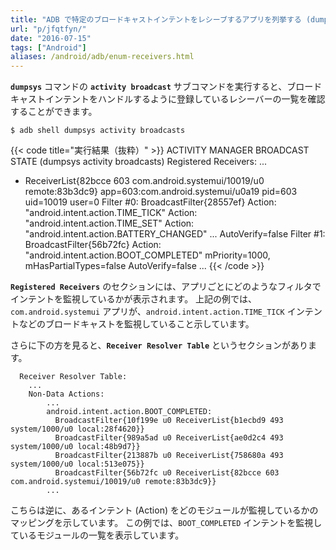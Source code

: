```yaml
---
title: "ADB で特定のブロードキャストインテントをレシーブするアプリを列挙する (dumpsys activity broadcasts)"
url: "p/jfqtfyn/"
date: "2016-07-15"
tags: ["Android"]
aliases: /android/adb/enum-receivers.html
---
```


__`dumpsys`__ コマンドの __`activity broadcast`__ サブコマンドを実行すると、ブロードキャストインテントをハンドルするように登録しているレシーバーの一覧を確認することができます。

```console
$ adb shell dumpsys activity broadcasts
```

{{< code title="実行結果（抜粋）" >}}
ACTIVITY MANAGER BROADCAST STATE (dumpsys activity broadcasts)
  Registered Receivers:
  ...
  * ReceiverList{82bcce 603 com.android.systemui/10019/u0 remote:83b3dc9}
    app=603:com.android.systemui/u0a19 pid=603 uid=10019 user=0
    Filter #0: BroadcastFilter{28557ef}
      Action: "android.intent.action.TIME_TICK"
      Action: "android.intent.action.TIME_SET"
      Action: "android.intent.action.BATTERY_CHANGED"
      ...
      AutoVerify=false
    Filter #1: BroadcastFilter{56b72fc}
      Action: "android.intent.action.BOOT_COMPLETED"
      mPriority=1000, mHasPartialTypes=false
      AutoVerify=false
  ...
{{< /code >}}

__`Registered Receivers`__ のセクションには、アプリごとにどのようなフィルタでインテントを監視しているかが表示されます。
上記の例では、`com.android.systemui` アプリが、`android.intent.action.TIME_TICK` インテントなどのブロードキャストを監視していること示しています。

さらに下の方を見ると、__`Receiver Resolver Table`__ というセクションがあります。

```
  Receiver Resolver Table:
    ...
    Non-Data Actions:
        ...
        android.intent.action.BOOT_COMPLETED:
          BroadcastFilter{10f199e u0 ReceiverList{b1ecbd9 493 system/1000/u0 local:28f4620}}
          BroadcastFilter{989a5ad u0 ReceiverList{ae0d2c4 493 system/1000/u0 local:48b9d7}}
          BroadcastFilter{213887b u0 ReceiverList{758680a 493 system/1000/u0 local:513e075}}
          BroadcastFilter{56b72fc u0 ReceiverList{82bcce 603 com.android.systemui/10019/u0 remote:83b3dc9}}
        ...
```

こちらは逆に、あるインテント (Action) をどのモジュールが監視しているかのマッピングを示しています。
この例では、`BOOT_COMPLETED` インテントを監視しているモジュールの一覧を表示しています。

